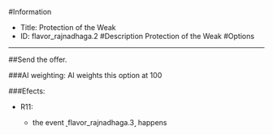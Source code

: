 #Information
 - Title: Protection of the Weak
 - ID: flavor_rajnadhaga.2
#Description
Protection of the Weak
#Options

___
##Send the offer.

###AI weighting:
AI weights this option at 100


###Efects:<ul><li>R11:</li><ul><li>the event ˻flavor_rajnadhaga.3˼ happens</li></ul></ul>

